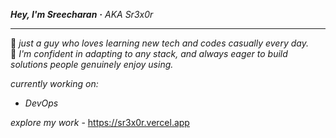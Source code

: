 ***Hey, I'm Sreecharan** **·** AKA Sr3x0r*

---

🌱 *just a guy who loves learning new tech and codes casually every day.*  
🌱 *I'm confident in adapting to any stack, and always eager to build solutions people genuinely enjoy using.*

*currently working on:*  
- *DevOps*

*explore my work* - https://sr3x0r.vercel.app

